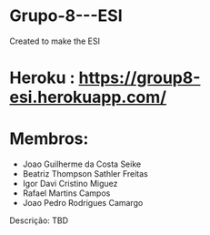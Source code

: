 # Grupo-8---ESI
Created to make the ESI

# Heroku : https://group8-esi.herokuapp.com/


# Membros:

- Joao Guilherme da Costa Seike
- Beatriz Thompson Sathler Freitas
- Igor Davi Cristino Miguez
- Rafael Martins Campos
- Joao Pedro Rodrigues Camargo

Descrição:
TBD
